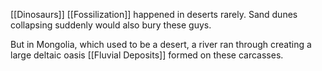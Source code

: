 [[Dinosaurs]] [[Fossilization]] happened in deserts rarely. Sand dunes collapsing suddenly would also bury these guys.

But in Mongolia, which used to be a desert, a river ran through creating a large deltaic oasis [[Fluvial Deposits]] formed on these carcasses.  